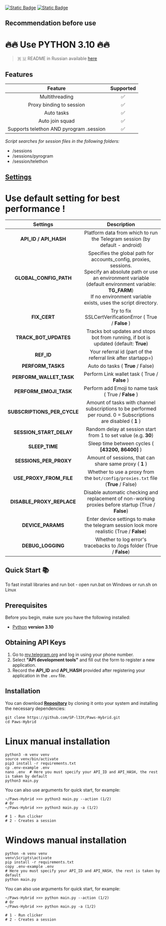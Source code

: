 [![Static Badge](https://img.shields.io/badge/Telegram-Channel-Link?style=for-the-badge&logo=Telegram&logoColor=white&logoSize=auto&color=blue)](https://t.me/+jJhUfsfFCn4zZDk0)      [![Static Badge](https://img.shields.io/badge/Telegram-Bot%20Link-Link?style=for-the-badge&logo=Telegram&logoColor=white&logoSize=auto&color=blue)](https://t.me/PAWSOG_bot/PAWS?startapp=uLnYLVgv)



## Recommendation before use

# 🔥🔥 Use PYTHON 3.10 🔥🔥

> 🇷 🇺 README in Russian available [here](README-RU.md)

## Features  
|                                  Feature                                   | Supported |
|:--------------------------------------------------------------------------:|:---------:|
|                               Multithreading                               |     ✅     |
|                          Proxy binding to session                          |     ✅     |
|                                 Auto tasks                                 |     ✅     |
|                              Auto join squad                               |     ✅     |
|                  Supports telethon AND pyrogram .session                   |     ✅     |

_Script searches for session files in the following folders:_
* /sessions
* /sessions/pyrogram
* /session/telethon


## [Settings](https://github.com/SP-l33t/Paws-Hybrid/tree/main/.env-example)

# Use default setting for best performance !
|          Settings           |                                                                                                                  Description                                                                                                                  |
|:---------------------------:|:---------------------------------------------------------------------------------------------------------------------------------------------------------------------------------------------------------------------------------------------:|
|    **API_ID / API_HASH**    |                                                                                  Platform data from which to run the Telegram session (by default - android)                                                                                  |
|   **GLOBAL_CONFIG_PATH**    | Specifies the global path for accounts_config, proxies, sessions. <br/>Specify an absolute path or use an environment variable (default environment variable: **TG_FARM**) <br/>If no environment variable exists, uses the script directory. |
|        **FIX_CERT**         |                                                                                           Try to fix  SSLCertVerificationError ( True / **False** )                                                                                           |
|    **TRACK_BOT_UPDATES**    |                                                                             Tracks bot updates and stops bot from running, if bot is updated (default: **True**)                                                                              |
|         **REF_ID**          |                                                                                         Your referral id (part of the referral link after startapp=)                                                                                          |
|      **PERFORM_TASKS**      |                                                                                                       Auto do tasks ( **True** / False)                                                                                                       |
|   **PERFORM_WALLET_TASK**   |                                                                                                 Perform Link wallet task ( True / **False** )                                                                                                 |
|   **PERFORM_EMOJI_TASK**    |                                                                                              Perform add Emoji to name task ( True / **False** )                                                                                              |
| **SUBSCRIPTIONS_PER_CYCLE** |                                                                Amount of tasks with channel subscriptions to be performed per round. 0 = Subscriptions are disabled ( **1** )                                                                 |
|   **SESSION_START_DELAY**   |                                                                                        Random delay at session start from 1 to set value (e.g. **30**)                                                                                        |
|       **SLEEP_TIME**        |                                                                                               Sleep time between cycles ( **[43200, 86400]** )                                                                                                |
|   **SESSIONS_PER_PROXY**    |                                                                                            Amount of sessions, that can share same proxy ( **1** )                                                                                            |
|   **USE_PROXY_FROM_FILE**   |                                                                               Whether to use a proxy from the `bot/config/proxies.txt` file (**True** / False)                                                                                |
|  **DISABLE_PROXY_REPLACE**  |                                                                      Disable automatic checking and replacement of non-working proxies before startup (True / **False**)                                                                      |
|      **DEVICE_PARAMS**      |                                                                          Enter device settings to make the telegram session look more realistic  (True / **False**)                                                                           |
|      **DEBUG_LOGGING**      |                                                                                     Whether to log error's tracebacks to /logs folder (True / **False**)                                                                                      |

## Quick Start 📚

To fast install libraries and run bot - open run.bat on Windows or run.sh on Linux

## Prerequisites
Before you begin, make sure you have the following installed:
- [Python](https://www.python.org/downloads/) **version 3.10**

## Obtaining API Keys
1. Go to [my.telegram.org](https://my.telegram.org) and log in using your phone number.
2. Select **"API development tools"** and fill out the form to register a new application.
3. Record the **API_ID** and **API_HASH** provided after registering your application in the `.env` file.

## Installation
You can download [**Repository**](https://github.com/SP-l33t/Paws-Hybrid) by cloning it onto your system and installing the necessary dependencies:
```shell
git clone https://github.com/SP-l33t/Paws-Hybrid.git
cd Paws-Hybrid
```

# Linux manual installation
```shell
python3 -m venv venv
source venv/bin/activate
pip3 install -r requirements.txt
cp .env-example .env
nano .env  # Here you must specify your API_ID and API_HASH, the rest is taken by default
python3 main.py
```

You can also use arguments for quick start, for example:
```shell
~/Paws-Hybrid >>> python3 main.py --action (1/2)
# Or
~/Paws-Hybrid >>> python3 main.py -a (1/2)

# 1 - Run clicker
# 2 - Creates a session
```

# Windows manual installation
```shell
python -m venv venv
venv\Scripts\activate
pip install -r requirements.txt
copy .env-example .env
# Here you must specify your API_ID and API_HASH, the rest is taken by default
python main.py
```

You can also use arguments for quick start, for example:
```shell
~/Paws-Hybrid >>> python main.py --action (1/2)
# Or
~/Paws-Hybrid >>> python main.py -a (1/2)

# 1 - Run clicker
# 2 - Creates a session
```

